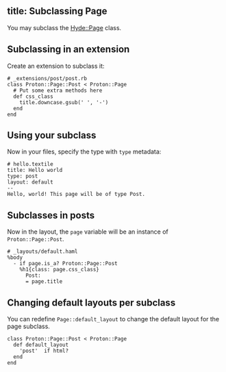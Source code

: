 title: Subclassing Page
--
You may subclass the [Hyde::Page](../api/Hyde/Page.md) class.

## Subclassing in an extension

Create an extension to subclass it:

    # _extensions/post/post.rb
    class Proton::Page::Post < Proton::Page
      # Put some extra methods here
      def css_class
        title.downcase.gsub(' ', '-')
      end
    end

## Using your subclass

Now in your files, specify the type with `type` metadata:

    # hello.textile
    title: Hello world
    type: post
    layout: default
    --
    Hello, world! This page will be of type Post.

## Subclasses in posts

Now in the layout, the `page` variable will be an instance of 
`Proton::Page::Post`.

    # _layouts/default.haml
    %body
      - if page.is_a? Proton::Page::Post
        %h1{class: page.css_class}
          Post:
          = page.title

## Changing default layouts per subclass

You can redefine `Page::default_layout` to change the default layout for the 
page subclass.

    class Proton::Page::Post < Proton::Page
      def default_layout
        'post'  if html?
      end
    end
